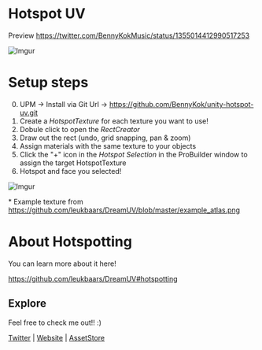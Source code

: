 # Hotspot UV

Preview https://twitter.com/BennyKokMusic/status/1355014412990517253

![Imgur](https://i.imgur.com/9979vVW.gif)

# Setup steps

0. UPM -> Install via Git Url -> https://github.com/BennyKok/unity-hotspot-uv.git
1. Create a *HotspotTexture* for each texture you want to use!
2. Dobule click to open the *RectCreator*
3. Draw out the rect (undo, grid snapping, pan & zoom)
4. Assign materials with the same texture to your objects
5. Click the "+" icon in the *Hotspot Selection* in the ProBuilder window to assign the target HotspotTexture
6. Hotspot and face you selected!

![Imgur](https://i.imgur.com/s9p0OV8.gif)

\* Example texture from https://github.com/leukbaars/DreamUV/blob/master/example_atlas.png

# About Hotspotting 

You can learn more about it here!

https://github.com/leukbaars/DreamUV#hotspotting

## Explore
Feel free to check me out!! :)

[Twitter](https://twitter.com/BennyKokMusic) | [Website](https://bennykok.com) | [AssetStore](https://assetstore.unity.com/publishers/28510)
